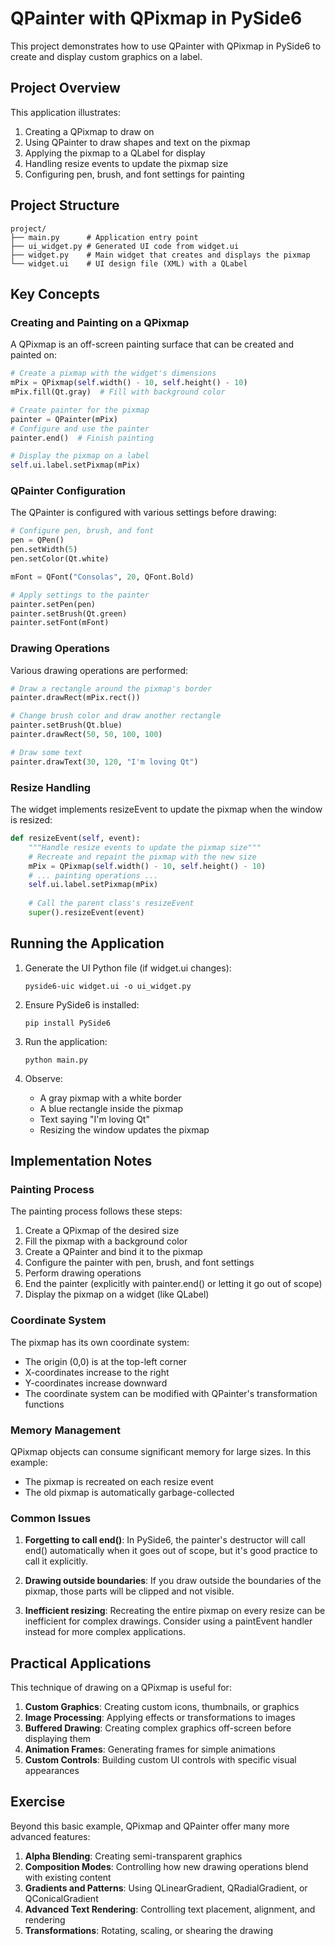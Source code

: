 # QPainter with QPixmap in PySide6

This project demonstrates how to use QPainter with QPixmap in PySide6 to create and display custom graphics on a label.

## Project Overview

This application illustrates:
1. Creating a QPixmap to draw on
2. Using QPainter to draw shapes and text on the pixmap
3. Applying the pixmap to a QLabel for display
4. Handling resize events to update the pixmap size
5. Configuring pen, brush, and font settings for painting

## Project Structure

```
project/
├── main.py      # Application entry point
├── ui_widget.py # Generated UI code from widget.ui
├── widget.py    # Main widget that creates and displays the pixmap
└── widget.ui    # UI design file (XML) with a QLabel
```

## Key Concepts

### Creating and Painting on a QPixmap

A QPixmap is an off-screen painting surface that can be created and painted on:

```python
# Create a pixmap with the widget's dimensions
mPix = QPixmap(self.width() - 10, self.height() - 10)
mPix.fill(Qt.gray)  # Fill with background color

# Create painter for the pixmap
painter = QPainter(mPix)
# Configure and use the painter
painter.end()  # Finish painting

# Display the pixmap on a label
self.ui.label.setPixmap(mPix)
```

### QPainter Configuration

The QPainter is configured with various settings before drawing:

```python
# Configure pen, brush, and font
pen = QPen()
pen.setWidth(5)
pen.setColor(Qt.white)

mFont = QFont("Consolas", 20, QFont.Bold)

# Apply settings to the painter
painter.setPen(pen)
painter.setBrush(Qt.green)
painter.setFont(mFont)
```

### Drawing Operations

Various drawing operations are performed:

```python
# Draw a rectangle around the pixmap's border
painter.drawRect(mPix.rect())

# Change brush color and draw another rectangle
painter.setBrush(Qt.blue)
painter.drawRect(50, 50, 100, 100)

# Draw some text
painter.drawText(30, 120, "I'm loving Qt")
```

### Resize Handling

The widget implements resizeEvent to update the pixmap when the window is resized:

```python
def resizeEvent(self, event):
    """Handle resize events to update the pixmap size"""
    # Recreate and repaint the pixmap with the new size
    mPix = QPixmap(self.width() - 10, self.height() - 10)
    # ... painting operations ...
    self.ui.label.setPixmap(mPix)
    
    # Call the parent class's resizeEvent
    super().resizeEvent(event)
```

## Running the Application

1. Generate the UI Python file (if widget.ui changes):
   ```
   pyside6-uic widget.ui -o ui_widget.py
   ```

2. Ensure PySide6 is installed:
   ```
   pip install PySide6
   ```

3. Run the application:
   ```
   python main.py
   ```

4. Observe:
   - A gray pixmap with a white border
   - A blue rectangle inside the pixmap
   - Text saying "I'm loving Qt"
   - Resizing the window updates the pixmap

## Implementation Notes

### Painting Process

The painting process follows these steps:
1. Create a QPixmap of the desired size
2. Fill the pixmap with a background color
3. Create a QPainter and bind it to the pixmap
4. Configure the painter with pen, brush, and font settings
5. Perform drawing operations
6. End the painter (explicitly with painter.end() or letting it go out of scope)
7. Display the pixmap on a widget (like QLabel)

### Coordinate System

The pixmap has its own coordinate system:
- The origin (0,0) is at the top-left corner
- X-coordinates increase to the right
- Y-coordinates increase downward
- The coordinate system can be modified with QPainter's transformation functions

### Memory Management

QPixmap objects can consume significant memory for large sizes. In this example:
- The pixmap is recreated on each resize event
- The old pixmap is automatically garbage-collected

### Common Issues

1. **Forgetting to call end()**: In PySide6, the painter's destructor will call end() automatically when it goes out of scope, but it's good practice to call it explicitly.

2. **Drawing outside boundaries**: If you draw outside the boundaries of the pixmap, those parts will be clipped and not visible.

3. **Inefficient resizing**: Recreating the entire pixmap on every resize can be inefficient for complex drawings. Consider using a paintEvent handler instead for more complex applications.

## Practical Applications

This technique of drawing on a QPixmap is useful for:

1. **Custom Graphics**: Creating custom icons, thumbnails, or graphics
2. **Image Processing**: Applying effects or transformations to images
3. **Buffered Drawing**: Creating complex graphics off-screen before displaying them
4. **Animation Frames**: Generating frames for simple animations
5. **Custom Controls**: Building custom UI controls with specific visual appearances

## Exercise

Beyond this basic example, QPixmap and QPainter offer many more advanced features:

1. **Alpha Blending**: Creating semi-transparent graphics
2. **Composition Modes**: Controlling how new drawing operations blend with existing content
3. **Gradients and Patterns**: Using QLinearGradient, QRadialGradient, or QConicalGradient
4. **Advanced Text Rendering**: Controlling text placement, alignment, and rendering
5. **Transformations**: Rotating, scaling, or shearing the drawing
